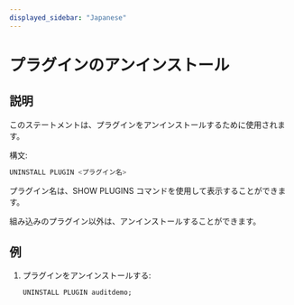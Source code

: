 ```yaml
---
displayed_sidebar: "Japanese"
---
```


# プラグインのアンインストール

## 説明

このステートメントは、プラグインをアンインストールするために使用されます。

構文:

```SQL
UNINSTALL PLUGIN <プラグイン名>
```

プラグイン名は、SHOW PLUGINS コマンドを使用して表示することができます。

組み込みのプラグイン以外は、アンインストールすることができます。

## 例

1. プラグインをアンインストールする:

    ```SQL
    UNINSTALL PLUGIN auditdemo;
    ```